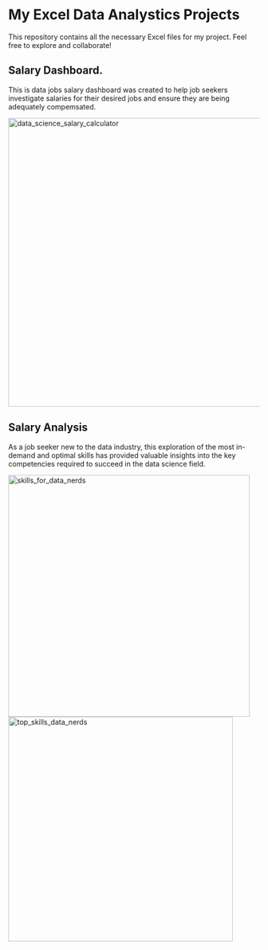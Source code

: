 # My Excel Data Analystics Projects

This repository contains all the necessary Excel files for my project. Feel free to explore and collaborate!

## Salary Dashboard.

This is data jobs salary dashboard was created to help job seekers investigate salaries for their desired jobs and ensure they are being adequately compemsated.


<img width="578" alt="data_science_salary_calculator" src="https://github.com/user-attachments/assets/e5815138-d246-4dd5-9f77-5f19718cc743" />


## Salary Analysis

As a job seeker new to the data industry, this exploration of the most in-demand and optimal skills has provided valuable insights into the key competencies required to succeed in the data science field.

<img width="484" alt="skills_for_data_nerds" src="https://github.com/user-attachments/assets/a513ab35-b367-462f-ace0-eea6712d2b3a" />



 <img width="450" height="" alt="top_skills_data_nerds" src="https://github.com/user-attachments/assets/9a3c5e4c-3961-4354-9edb-b8a65429e801" />



